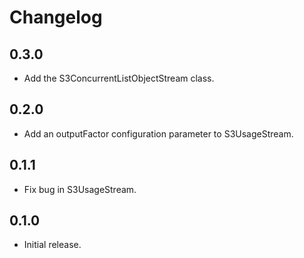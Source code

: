 # Changelog

## 0.3.0

  * Add the S3ConcurrentListObjectStream class.

## 0.2.0

  * Add an outputFactor configuration parameter to S3UsageStream.

## 0.1.1

  * Fix bug in S3UsageStream.

## 0.1.0

  * Initial release.
